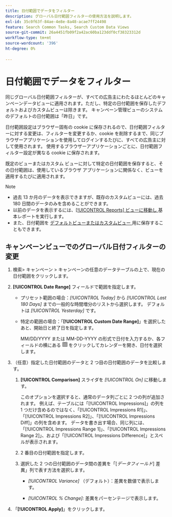 ```yaml
---
title: 日付範囲でデータをフィルター
description: グローバル日付範囲フィルターの使用方法を説明します。
exl-id: 35c0f63f-84ae-4e8e-8a48-acae7ff24498
feature: Search Common Tasks, Search Custom Data Views
source-git-commit: 26a4451fb09f2a42ac60ba123ddf0cf38323312d
workflow-type: tm+mt
source-wordcount: '396'
ht-degree: 0%

---
```


# 日付範囲でデータをフィルター

同じグローバル日付範囲フィルターが、すべての広告主にわたるほとんどのキャンペーンデータビューに適用されます。ただし、特定の日付範囲を保存したデフォルトおよびカスタムビューは除きます。 キャンペーン管理ビューのシステムのデフォルトの日付範囲は「昨日」です。

日付範囲設定はブラウザー固有の cookie に保存されるので、日付範囲フィルターに対する変更は、フィルターを変更するか、cookie を削除するまで、同じブラウザーアプリケーションを使用してログインするたびに、すべての広告主に対して使用されます。 使用するブラウザーアプリケーションごとに、日付範囲フィルター設定が異なる cookie に保存されます。

既定のビューまたはカスタム ビューに対して特定の日付範囲を保存すると、その日付範囲は、使用しているブラウザ アプリケーションに関係なく、ビューを適用するたびに適用されます。

>[!NOTE]
>
>* 過去 13 か月のデータを表示できますが、既存のカスタムビューには、過去 180 日間のデータのみを含めることができます。
>* 以前のデータを表示するには、[[!UICONTROL Reports] ビューに移動し ](/help/search-social-commerce/reports/management/basic-advanced/basic-advanced-report-about.md) 基本レポートを実行します。
>* また、日付範囲を [ デフォルトビューまたはカスタムビュー ](/help/search-social-commerce/common-tasks/data-views/custom-default-views-manage.md) 用に保存することもできます。

## キャンペーンビューでのグローバル日付フィルターの変更

1. 検索\> キャンペーン \> キャンペーンの任意のデータテーブルの上で、現在の日付範囲をクリックします。

1. **[!UICONTROL Date Range]** フィールドで範囲を指定します。

   * プリセット範囲の場合：*[!UICONTROL Today]* から *[!UICONTROL Last 180 Days]* までの一般的な時間増分のリストから選択します。 デフォルトは *[!UICONTROL Yesterday]* です。

   * 特定の範囲の場合：「**[!UICONTROL Custom Date Range]**」を選択したあと、開始日と終了日を指定します。

     MM/DD/YYYY または MM-DD-YYYY の形式で日付を入力するか、各フィールドの横にある ![ カレンダーアイコン ](/help/search-social-commerce/assets/calendar.png " カレンダーアイコン ") をクリックしてカレンダーを開き、日付を選択します。

1. （任意）指定した日付範囲のデータと 2 つ目の日付範囲のデータを比較します。

   1. **[!UICONTROL Comparison]** スライダを *[!UICONTROL On]* に移動します。

      このオプションを選択すると、通常のデータ列ごとに 2 つの列が追加されます。 例えば、テーブルには「[!UICONTROL Impressions]」の列を 1 つだけ含めるのではなく、「[!UICONTROL Impressions R1]」、「[!UICONTROL Impressions R2]」、「[!UICONTROL Impressions Diff]」の列を含めます。  データを書き出す場合、同じ列には、「[!UICONTROL Impressions Range 1]」、「[!UICONTROL Impressions Range 2]」、および「[!UICONTROL Impressions Difference]」とスペルが表示されます。

   1. 2 番目の日付範囲を指定します。

   1. 選択した 2 つの日付範囲のデータ間の差異を「\[_データフィールド_\] 差異」列で表す方法を選択します。

      * *[!UICONTROL Variance]* （デフォルト）：差異を数値で表示します。

      * *[!UICONTROL % Change]:* 差異をパーセンテージで表示します。

1. 「**[!UICONTROL Apply]**」をクリックします。
